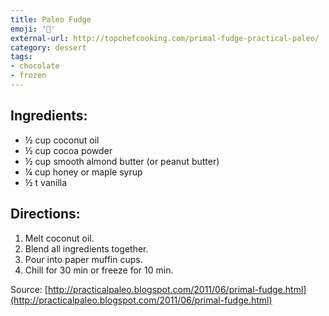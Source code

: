 ```yaml
---
title: Paleo Fudge
emoji: '🍫'
external-url: http://topchefcooking.com/primal-fudge-practical-paleo/
category: dessert
tags:
- chocolate
- frozen
---
```


## Ingredients:
- ½ cup coconut oil
- ½ cup cocoa powder
- ½ cup smooth almond butter (or peanut butter)
- ¼ cup honey or maple syrup
- ½ t vanilla

## Directions:
1. Melt coconut oil.
2. Blend all ingredients together.
3. Pour into paper muffin cups.
4. Chill for 30 min or freeze for 10 min.

Source: [http://practicalpaleo.blogspot.com/2011/06/primal-fudge.html](http://practicalpaleo.blogspot.com/2011/06/primal-fudge.html)
